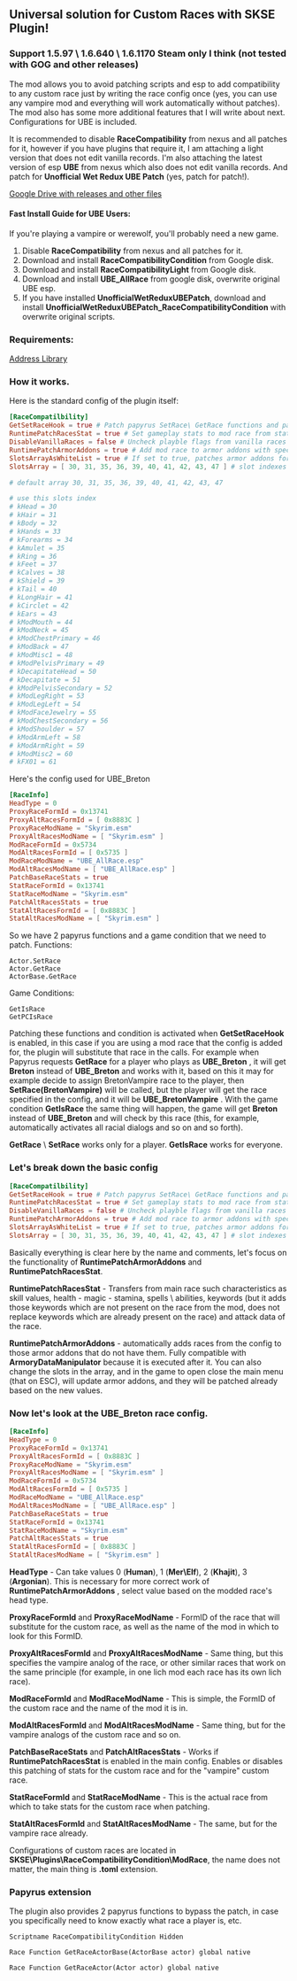 ## Universal solution for Custom Races with SKSE Plugin!
### Support 1.5.97 \ 1.6.640 \ 1.6.1170 Steam only I think (not tested with GOG and other releases)

The mod allows you to avoid patching scripts and esp to add compatibility to any custom race just by writing the race config once (yes, you can use any vampire mod and everything will work automatically without patches). The mod also has some more additional features that I will write about next. Configurations for UBE is included.  

It is recommended to disable **RaceCompatibility** from nexus and all patches for it, however if you have plugins that require it, I am attaching a light version that does not edit vanilla records. I'm also attaching the latest version of esp **UBE** from nexus which also does not edit vanilla records. And patch for **Unofficial Wet Redux UBE Patch** (yes, patch for patch!).

[Google Drive with releases and other files](https://drive.google.com/drive/folders/1lwWp4bOrbEFSkp78Kwjq4BIy_9Hy1Cda)  

#### Fast Install Guide for UBE Users:
If you're playing a vampire or werewolf, you'll probably need a new game.
1. Disable **RaceCompatibility** from nexus and all patches for it.
2. Download and install  **RaceCompatibilityCondition** from Google disk.
3. Download and install **RaceCompatibilityLight** from Google disk.
4. Download and install **UBE_AllRace** from google disk, overwrite original UBE esp.
5. If you have installed **UnofficialWetReduxUBEPatch**, download and install **UnofficialWetReduxUBEPatch_RaceCompatibilityCondition** with overwrite original scripts.

### Requirements:
[Address Library](https://www.nexusmods.com/skyrimspecialedition/mods/32444)

### How it works.

Here is the standard config of the plugin itself:
```toml
[RaceCompatilbility]
GetSetRaceHook = true # Patch papyrus SetRace\ GetRace functions and patch GetIsRace game condition
RuntimePatchRacesStat = true # Set gameplay stats to mod race from stat race on game boot
DisableVanillaRaces = false # Uncheck playble flags from vanilla races on game boot
RuntimePatchArmorAddons = true # Add mod race to armor addons with specific slot if not added
SlotsArrayAsWhiteList = true # If set to true, patches armor addons for which at least one of slots from SlotsArray is present, otherwise patches armor addons for which none of the slots from SlotsArray are present
SlotsArray = [ 30, 31, 35, 36, 39, 40, 41, 42, 43, 47 ] # slot indexes to add \ exlude

# default array 30, 31, 35, 36, 39, 40, 41, 42, 43, 47

# use this slots index
# kHead = 30
# kHair = 31
# kBody = 32
# kHands = 33
# kForearms = 34
# kAmulet = 35
# kRing = 36
# kFeet = 37
# kCalves = 38
# kShield = 39
# kTail = 40
# kLongHair = 41
# kCirclet = 42
# kEars = 43
# kModMouth = 44
# kModNeck = 45
# kModChestPrimary = 46
# kModBack = 47
# kModMisc1 = 48
# kModPelvisPrimary = 49
# kDecapitateHead = 50
# kDecapitate = 51
# kModPelvisSecondary = 52
# kModLegRight = 53
# kModLegLeft = 54
# kModFaceJewelry = 55
# kModChestSecondary = 56
# kModShoulder = 57
# kModArmLeft = 58
# kModArmRight = 59
# kModMisc2 = 60
# kFX01 = 61 
```

Here's the config used for UBE_Breton
```toml
[RaceInfo]
HeadType = 0
ProxyRaceFormId = 0x13741
ProxyAltRacesFormId = [ 0x8883C ]
ProxyRaceModName = "Skyrim.esm"
ProxyAltRacesModName = [ "Skyrim.esm" ]
ModRaceFormId = 0x5734
ModAltRacesFormId = [ 0x5735 ]
ModRaceModName = "UBE_AllRace.esp"
ModAltRacesModName = [ "UBE_AllRace.esp" ]
PatchBaseRaceStats = true
StatRaceFormId = 0x13741
StatRaceModName = "Skyrim.esm"
PatchAltRacesStats = true
StatAltRacesFormId = [ 0x8883C ]
StatAltRacesModName = [ "Skyrim.esm" ]
```

So we have 2 papyrus functions and a game condition that we need to patch.
Functions:
```
Actor.SetRace
Actor.GetRace
ActorBase.GetRace
```
Game Conditions:
```
GetIsRace
GetPCIsRace
```

Patching these functions and condition is activated when **GetSetRaceHook** is enabled, in this case if you are using a mod race that the config is added for, the plugin will substitute that race in the calls. For example when Papyrus requests **GetRace** for a player who plays as **UBE_Breton** , it will get **Breton** instead of **UBE_Breton** and works with it, based on this it may for example decide to assign BretonVampire race to the player, then **SetRace(BretonVampire)** will be called, but the player will get the race specified in the config, and it will be **UBE_BretonVampire** . With the game condition **GetIsRace** the same thing will happen, the game will get **Breton** instead of **UBE_Breton** and will check by this race (this, for example, automatically activates all racial dialogs and so on and so forth).

**GetRace** \ **SetRace** works only for a player. **GetIsRace** works for everyone.

### Let's break down the basic config
```toml
[RaceCompatilbility]
GetSetRaceHook = true # Patch papyrus SetRace\ GetRace functions and patch GetIsRace game condition
RuntimePatchRacesStat = true # Set gameplay stats to mod race from stat race on game boot
DisableVanillaRaces = false # Uncheck playble flags from vanilla races on game boot
RuntimePatchArmorAddons = true # Add mod race to armor addons with specific slot if not added
SlotsArrayAsWhiteList = true # If set to true, patches armor addons for which at least one one slot from SlotsArray is present, otherwise patches armor addons for which none of the slots from SlotsArray are present
SlotsArray = [ 30, 31, 35, 36, 39, 40, 41, 42, 43, 47 ] # slot indexes to add \ exlude
```
Basically everything is clear here by the name and comments, let's focus on the functionality of **RuntimePatchArmorAddons** and **RuntimePatchRacesStat**.  

**RuntimePatchRacesStat** - Transfers from main race such characteristics as skill values, health - magic - stamina, spells \ abilities, keywords (but it adds those keywords which are not present on the race from the mod, does not replace keywords which are already present on the race) and attack data of the race.  

**RuntimePatchArmorAddons** - automatically adds races from the config to those armor addons that do not have them. Fully compatible with **ArmoryDataManipulator** because it is executed after it. You can also change the slots in the array, and in the game to open close the main menu (that on ESC), will update armor addons, and they will be patched already based on the new values.  


### Now let's look at the **UBE_Breton** race config.
```toml
[RaceInfo]
HeadType = 0
ProxyRaceFormId = 0x13741
ProxyAltRacesFormId = [ 0x8883C ]
ProxyRaceModName = "Skyrim.esm"
ProxyAltRacesModName = [ "Skyrim.esm" ]
ModRaceFormId = 0x5734
ModAltRacesFormId = [ 0x5735 ]
ModRaceModName = "UBE_AllRace.esp"
ModAltRacesModName = [ "UBE_AllRace.esp" ]
PatchBaseRaceStats = true
StatRaceFormId = 0x13741
StatRaceModName = "Skyrim.esm"
PatchAltRacesStats = true
StatAltRacesFormId = [ 0x8883C ]
StatAltRacesModName = [ "Skyrim.esm" ]
```

**HeadType** - Can take values 0 (**Human**), 1 (**Mer\Elf**), 2 (**Khajit**), 3 (**Argonian**). This is necessary for more correct work of **RuntimePatchArmorAddons** , select value based on the modded race's head type.  

**ProxyRaceFormId** and **ProxyRaceModName** - FormID of the race that will substitute for the custom race, as well as the name of the mod in which to look for this FormID.  

**ProxyAltRacesFormId** and **ProxyAltRacesModName** - Same thing, but this specifies the vampire analog of the race, or other similar races that work on the same principle (for example, in one lich mod each race has its own lich race).  

**ModRaceFormId** and **ModRaceModName** - This is simple, the FormID of the custom race and the name of the mod it is in.  

**ModAltRacesFormId** and **ModAltRacesModName** - Same thing, but for the vampire analogs of the custom race and so on.  

**PatchBaseRaceStats** and **PatchAltRacesStats** - Works if **RuntimePatchRacesStat** is enabled in the main config. Enables or disables this patching of stats for the custom race and for the "vampire" custom race.  

**StatRaceFormId** and **StatRaceModName** - This is the actual race from which to take stats for the custom race when patching.  

**StatAltRacesFormId** and **StatAltRacesModName** - The same, but for the vampire race already.  


Configurations of custom races are located in **SKSE\Plugins\RaceCompatibilityCondition\ModRace**, the name does not matter, the main thing is **.toml** extension.

### Papyrus extension

The plugin also provides 2 papyrus functions to bypass the patch, in case you specifically need to know exactly what race a player is, etc.
```papyrus
Scriptname RaceCompatibilityCondition Hidden

Race Function GetRaceActorBase(ActorBase actor) global native

Race Function GetRaceActor(Actor actor) global native
```
